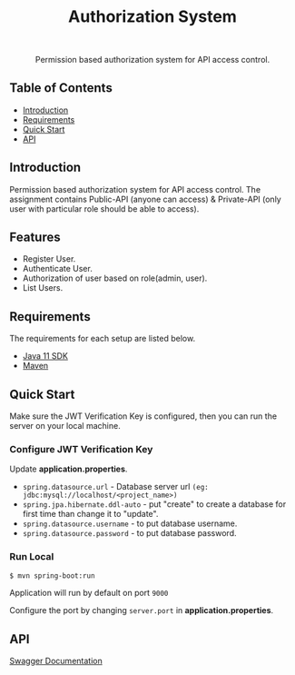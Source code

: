 <h1 align="center"> Authorization System </h1> <br>

<p align="center">
  Permission based authorization system for API access control.
</p>


## Table of Contents

- [Introduction](#introduction)
- [Requirements](#requirements)
- [Quick Start](#quick-start)
- [API](#requirements)




## Introduction

Permission based authorization system for API access control. 
The assignment contains Public-API (anyone can access) & Private-API (only user with particular role should be able to access).


## Features


* Register User.
* Authenticate User.
* Authorization of user based on role(admin, user).
* List Users.



## Requirements
The requirements for each setup are listed below.

* [Java 11 SDK](http://www.oracle.com/technetwork/java/javase/downloads/jdk8-downloads-2133151.html)
* [Maven](https://maven.apache.org/download.cgi)




## Quick Start
Make sure the JWT Verification Key is configured, then you can run the server on your local machine.

### Configure JWT Verification Key
Update __application.properties__.

* `spring.datasource.url` - Database server url `(eg: jdbc:mysql://localhost/<project_name>)`
* `spring.jpa.hibernate.ddl-auto` - put "create" to create a database for first time than change it to "update".
* `spring.datasource.username` - to put database username. 
* `spring.datasource.password` - to put database password.

### Run Local
```bash
$ mvn spring-boot:run
```

Application will run by default on port `9000`

Configure the port by changing `server.port` in __application.properties__.



## API

[Swagger Documentation](http://localhost:9000/swagger-ui/index.html)